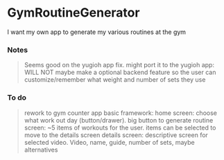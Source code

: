 # GymRoutineGenerator

I want my own app to generate my various routines at the gym

### Notes

> Seems good on the yugioh app fix. might port it to the yugioh app: WILL NOT
> maybe make a optional backend feature so the user can customize/remember what weight and number of sets they use

### To do

> rework to gym counter app
> basic framework:
> home screen: choose what work out day (button/drawer). big button to generate
> routine screen: ~5 items of workouts for the user. items can be selected to move to the details screen
> details screen: descriptive screen for selected video. Video, name, guide, number of sets, maybe alternatives
